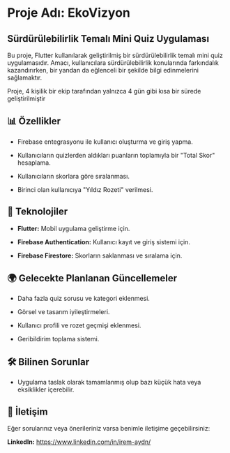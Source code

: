# Proje Adı: EkoVizyon

## Sürdürülebilirlik Temalı Mini Quiz Uygulaması
 Bu proje, Flutter kullanılarak geliştirilmiş bir sürdürülebilirlik temalı mini quiz uygulamasıdır. Amacı, kullanıcılara sürdürülebilirlik konularında farkındalık kazandırırken, bir yandan da eğlenceli bir şekilde bilgi edinmelerini sağlamaktır.

 Proje, 4 kişilik bir ekip tarafından yalnızca 4 gün gibi kısa bir sürede geliştirilmiştir

 ## 📊 Özellikler
 - Firebase entegrasyonu ile kullanıcı oluşturma ve giriş yapma.

 - Kullanıcıların quizlerden aldıkları puanların toplamıyla bir "Total Skor" hesaplama.

 - Kullanıcıların skorlara göre sıralanması.

 - Birinci olan kullanıcıya "Yıldız Rozeti" verilmesi.

## 🔧 Teknolojiler
- **Flutter:** Mobil uygulama geliştirme için.

- **Firebase Authentication:** Kullanıcı kayıt ve giriş sistemi için.

- **Firebase Firestore:** Skorların saklanması ve sıralama için.

## 🌍 Gelecekte Planlanan Güncellemeler
- Daha fazla quiz sorusu ve kategori eklenmesi.

- Görsel ve tasarım iyileştirmeleri.

- Kullanıcı profili ve rozet geçmişi eklenmesi.

- Geribildirim toplama sistemi.

## 🛠 Bilinen Sorunlar
- Uygulama taslak olarak tamamlanmış olup bazı küçük hata veya eksiklikler içerebilir.

## 📧 İletişim

Eğer sorularınız veya önerileriniz varsa benimle iletişime geçebilirsiniz:

**Linkedln:** https://www.linkedin.com/in/irem-aydn/
  
